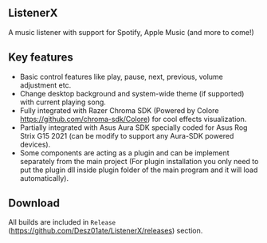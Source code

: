 ListenerX
---
A music listener with support for Spotify, Apple Music (and more to come!)

Key features
---
- Basic control features like play, pause, next, previous, volume adjustment etc.
- Change desktop background and system-wide theme (if supported) with current playing song.
- Fully integrated with Razer Chroma SDK (Powered by Colore https://github.com/chroma-sdk/Colore) for cool effects visualization.
- Partially integrated with Asus Aura SDK specially coded for Asus Rog Strix G15 2021 (can be modify to support any Aura-SDK powered devices).
- Some components are acting as a plugin and can be implement separately from the main project (For plugin installation you only need to put the plugin dll inside plugin folder of the main program and it will load automatically).

Download
---
All builds are included in `Release` (https://github.com/Desz01ate/ListenerX/releases) section.
